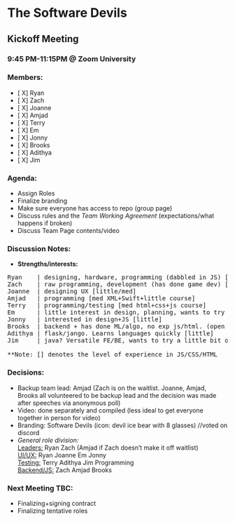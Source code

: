 # The Software Devils
## Kickoff Meeting
### 9:45 PM-11:15PM @ Zoom University

### Members:
- [ X] Ryan
- [ X] Zach
- [ X] Joanne
- [ X] Amjad
- [ X] Terry
- [ X] Em
- [ X] Jonny
- [ X] Brooks
- [ X] Adithya
- [ X] Jim

### Agenda:
- Assign Roles
- Finalize branding
- Make sure everyone has access to repo (group page)
- Discuss rules and the *Team Working Agreement* (expectations/what happens if broken)
- Discuss Team Page contents/video


### Discussion Notes:
- **Strengths/interests:**
<pre>
Ryan    | designing, hardware, programming (dabbled in JS) [little]
Zach    | raw programming, development (has done game dev) [a lot of exp jquery/react]
Joanne  | designing UX [little/med]
Amjad   | programming [med XML+Swift+little course]
Terry   | programming/testing [med html+css+js course]
Em      | little interest in design, planning, wants to try a little bit of everything [little]
Jonny   | interested in design+JS [little]
Brooks  | backend + has done ML/algo, no exp js/html. (open to fill) [little]
Adithya | flask/jango. Learns languages quickly [little]
Jim     | java? Versatile FE/BE, wants to try a little bit of everything [little]

**Note: [] denotes the level of experience in JS/CSS/HTML
</pre>

### Decisions: 
- Backup team lead: Amjad (Zach is on the waitlist. Joanne, Amjad, Brooks all volunteered to be backup lead and the decision was made after speeches via anonymous poll)
- Video: done separately and compiled (less ideal to get everyone together in person for video)
- Branding: Software Devils (icon: devil ice bear with 8 glasses) //voted on discord
- *General role division:* \
<ins>Leaders:</ins> Ryan Zach (Amjad if Zach doesn’t make it off waitlist)\
<ins>UI/UX:</ins> Ryan Joanne Em Jonny \
<ins>Testing:</ins> Terry Adithya Jim Programming \
<ins>Backend/JS:</ins> Zach Amjad Brooks



### Next Meeting TBC:
- Finalizing+signing contract
- Finalizing tentative roles
